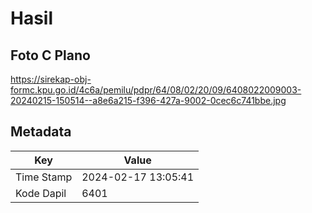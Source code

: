 # Hasil

## Foto C Plano

https://sirekap-obj-formc.kpu.go.id/4c6a/pemilu/pdpr/64/08/02/20/09/6408022009003-20240215-150514--a8e6a215-f396-427a-9002-0cec6c741bbe.jpg


## Metadata

| Key        | Value               |
| ---------- | ------------------- |
| Time Stamp | 2024-02-17 13:05:41 |
| Kode Dapil | 6401                |




